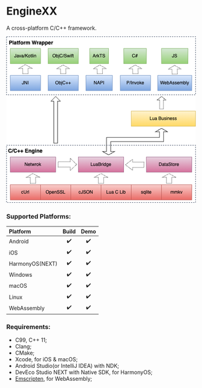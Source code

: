 # EngineXX

A cross-platform C/C++ framework.

![Arch](/res/arch.png)

### Supported Platforms:

| Platform        | Build | Demo  |
| :-------------- | :---: | :---: |
| Android         |  :heavy_check_mark:  |  :heavy_check_mark:  |
| iOS             |  :heavy_check_mark:  |  :heavy_check_mark:  |
| HarmonyOS(NEXT) |  :heavy_check_mark:  |  :heavy_check_mark:  |
| Windows         |  :heavy_check_mark:  |  :heavy_check_mark:  |
| macOS           |  :heavy_check_mark:  |  :heavy_check_mark:  |
| Linux           |  :heavy_check_mark:  |  :heavy_check_mark:  |
| WebAssembly     |  :heavy_check_mark:  |  :heavy_check_mark:  |

### Requirements:

* C99, C++ 11;
* Clang;
* CMake;
* Xcode, for iOS & macOS;
* Android Studio(or IntelliJ IDEA) with NDK;
* DevEco Studio NEXT with Native SDK, for HarmonyOS;
* [Emscripten][1], for WebAssembly;

[1]: https://emscripten.org/
